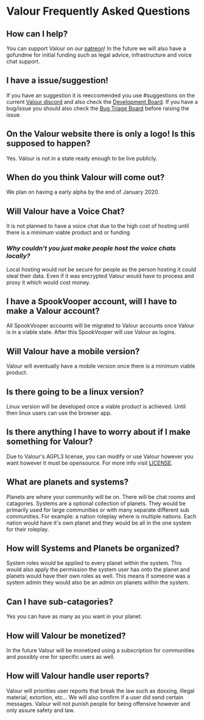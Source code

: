 # Valour Frequently Asked Questions

## How can I help?
You can support Valour on our [patreon](https://www.patreon.com/valourapp)!
In the future we will also have a gofundme for initial funding such as legal advice, infrastructure and voice chat support.
## I have a issue/suggestion!
If you have an suggestion it is reeccomended you use #suggestions on the current [Valour discord](https://discord.gg/3yhzm2hHr6) and also check the [Development Board](https://github.com/SpikeViper/Valour/projects/1). If you have a bug/issue you should also check the [Bug Triage Board](https://github.com/SpikeViper/Valour/projects/2) before raising the issue.
## On the Valour website there is only a logo! Is this supposed to happen?
Yes. Valour is not in a state ready enough to be live publicly.
## When do you think Valour will come out?
We plan on having a early alpha by the end of January 2020.
## Will Valour have a Voice Chat?
It is not planned to have a voice chat due to the high cost of hosting until there is a minimum viable product and or funding
### *Why couldn't you just make people host the voice chats locally?*
Local hosting would not be secure for people as the person hosting it could steal their data. Even if it was encrypted Valour would have to process and proxy it which would cost money.
## I have a SpookVooper account, will I have to make a Valour account?
All SpookVooper accounts will be migrated to Valour accounts once Valour is in a viable state. After this SpookVooper will use Valour as logins.
## Will Valour have a mobile version?
Valour will eventually have a mobile version once there is a minimum viable product.
## Is there going to be a linux version?
Linux version will be developed once a viable product is achieved. Until then linux users can use the browser app.
## Is there anything I have to worry about if I make something for Valour?
Due to Valour's AGPL3 license, you can modify or use Valour however you want however it must be opensource. For more info visit [LICENSE](https://github.com/SpikeViper/Valour/blob/main/LICENSE).
## What are planets and systems?
Planets are where your community will be on. There will be chat rooms and catagories. Systems are a optional collection of planets. They would be primarily used for large communities or with many separate different sub communities. For example: a nation roleplay where is multiple nations. Each nation would have it's own planet and they would be all in the one system for their roleplay.
## How will Systems and Planets be organized?
System roles would be applied to every planet within the system. This would also apply the permission the system user has onto the planet and planets would have their own roles as well. This means if someone was a system admin they would also be an admin on planets within the system.
## Can I have sub-catagories?
Yes you can have as many as you want in your planet.
## How will Valour be monetized?
In the future Valour will be monetized using a subscription for communities and possibly one for specific users as well.
## How will Valour handle user reports?
Valour will priorities user reports that break the law such as doxxing, illegal material, extortion, etc... We will also confirm if a user did send certain messages. Valour will not punish people for being offensive however and only assure safety and law.
